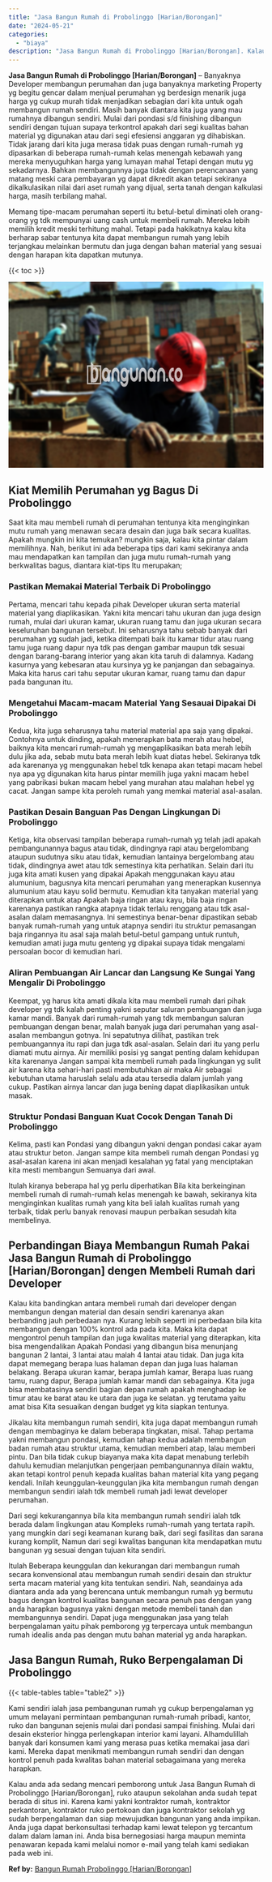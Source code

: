 ```yaml
---
title: "Jasa Bangun Rumah di Probolinggo [Harian/Borongan]"
date: "2024-05-21"
categories: 
  - "biaya"
description: "Jasa Bangun Rumah di Probolinggo [Harian/Borongan]. Kalau anda ada sedang mencari pemborong untuk Jasa Bangun Rumah di Probolinggo [Harian/Borongan], ruko..."
---
```


**Jasa Bangun Rumah di Probolinggo \[Harian/Borongan\]** – Banyaknya Developer membangun perumahan dan juga banyaknya marketing Property yg begitu gencar dalam menjual perumahan yg berdesign menarik juga harga yg cukup murah tidak menjadikan sebagian dari kita untuk ogah membangun rumah sendiri. Masih banyak diantara kita juga yang mau rumahnya dibangun sendiri. Mulai dari pondasi s/d finishing dibangun sendiri dengan tujuan supaya terkontrol apakah dari segi kualitas bahan material yg digunakan atau dari segi efesiensi anggaran yg dihabiskan. Tidak jarang dari kita juga merasa tidak puas dengan rumah-rumah yg dipasarkan di beberapa rumah-rumah kelas menengah kebawah yang mereka menyuguhkan harga yang lumayan mahal Tetapi dengan mutu yg sekadarnya. Bahkan membangunnya juga tidak dengan perencanaan yang matang meski cara pembayaran yg dapat dikredit akan tetapi sekiranya dikalkulasikan nilai dari aset rumah yang dijual, serta tanah dengan kalkulasi harga, masih terbilang mahal.

Memang tipe-macam perumahan seperti itu betul-betul diminati oleh orang-orang yg tdk mempunyai uang cash untuk membeli rumah. Mereka lebih memilih kredit meski terhitung mahal. Tetapi pada hakikatnya kalau kita berharap sabar tentunya kita dapat membangun rumah yang lebih terjangkau melainkan bermutu dan juga dengan bahan material yang sesuai dengan harapan kita dapatkan mutunya.

{{< toc >}}

![Jasa Bangun Rumah di Probolinggo [Harian/Borongan]](/images/borong-bangunan-10.png)

## Kiat Memilih Perumahan yg Bagus Di Probolinggo

Saat kita mau membeli rumah di perumahan tentunya kita menginginkan mutu rumah yang menawan secara desain dan juga baik secara kualitas. Apakah mungkin ini kita temukan? mungkin saja, kalau kita pintar dalam memilihnya. Nah, berikut ini ada beberapa tips dari kami sekiranya anda mau mendapatkan kan tampilan dan juga mutu rumah-rumah yang berkwalitas bagus, diantara kiat-tips Itu merupakan;

### Pastikan Memakai Material Terbaik Di Probolinggo

Pertama, mencari tahu kepada pihak Developer ukuran serta material material yang diaplikasikan. Yakni kita mencari tahu ukuran dan juga design rumah, mulai dari ukuran kamar, ukuran ruang tamu dan juga ukuran secara keseluruhan bangunan tersebut. Ini seharusnya tahu sebab banyak dari perumahan yg sudah jadi, ketika ditempati baik itu kamar tidur atau ruang tamu juga ruang dapur nya tdk pas dengan gambar maupun tdk sesuai dengan barang-barang interior yang akan kita taruh di dalamnya. Kadang kasurnya yang kebesaran atau kursinya yg ke panjangan dan sebagainya. Maka kita harus cari tahu seputar ukuran kamar, ruang tamu dan dapur pada bangunan itu.

### Mengetahui Macam-macam Material Yang Sesauai Dipakai Di Probolinggo

Kedua, kita juga seharusnya tahu material material apa saja yang dipakai. Contohnya untuk dinding, apakah menerapkan bata merah atau hebel, baiknya kita mencari rumah-rumah yg mengaplikasikan bata merah lebih dulu jika ada, sebab mutu bata merah lebih kuat diatas hebel. Sekiranya tdk ada karenanya yg menggunakan hebel tdk kenapa akan tetapi macam hebel nya apa yg digunakan kita harus pintar memilih juga yakni macam hebel yang pabrikasi bukan macam hebel yang murahan atau malahan hebel yg cacat. Jangan sampe kita peroleh rumah yang memkai material asal-asalan.

### Pastikan Desain Banguan Pas Dengan Lingkungan Di Probolinggo

Ketiga, kita observasi tampilan beberapa rumah-rumah yg telah jadi apakah pembangunannya bagus atau tidak, dindingnya rapi atau bergelombang ataupun sudutnya siku atau tidak, kemudian lantainya bergelombang atau tidak, dindingnya awet atau tdk semestinya kita perhatikan. Selain dari itu juga kita amati kusen yang dipakai Apakah menggunakan kayu atau alumunium, bagusnya kita mencari perumahan yang menerapkan kusennya alumunium atau kayu solid bermutu. Kemudian kita tanyakan material yang diterapkan untuk atap Apakah baja ringan atau kayu, bila baja ringan karenanya pastikan rangka atapnya tidak terlalu renggang atau tdk asal-asalan dalam memasangnya. Ini semestinya benar-benar dipastikan sebab banyak rumah-rumah yang untuk atapnya sendiri itu struktur pemasangan baja ringannya itu asal saja malah betul-betul gampang untuk runtuh, kemudian amati juga mutu genteng yg dipakai supaya tidak mengalami persoalan bocor di kemudian hari.

### Aliran Pembuangan Air Lancar dan Langsung Ke Sungai Yang Mengalir Di Probolinggo

Keempat, yg harus kita amati dikala kita mau membeli rumah dari pihak developer yg tdk kalah penting yakni seputar saluran pembuangan dan juga kamar mandi. Banyak dari rumah-rumah yang tdk membangun saluran pembuangan dengan benar, malah banyak juga dari perumahan yang asal-asalan membangun gotnya. Ini sepatutnya dilihat, pastikan trek pembuangannya itu rapi dan juga tdk asal-asalan. Selain dari itu yang perlu diamati mutu airnya. Air memiliki posisi yg sangat penting dalam kehidupan kita karenanya Jangan sampai kita membeli rumah pada lingkungan yg sulit air karena kita sehari-hari pasti membutuhkan air maka Air sebagai kebutuhan utama haruslah selalu ada atau tersedia dalam jumlah yang cukup. Pastikan airnya lancar dan juga bening dapat diaplikasikan untuk masak.

### Struktur Pondasi Banguan Kuat Cocok Dengan Tanah Di Probolinggo

Kelima, pasti kan Pondasi yang dibangun yakni dengan pondasi cakar ayam atau struktur beton. Jangan sampe kita membeli rumah dengan Pondasi yg asal-asalan karena ini akan menjadi kesalahan yg fatal yang menciptakan kita mesti membangun Semuanya dari awal.

Itulah kiranya beberapa hal yg perlu diperhatikan Bila kita berkeinginan membeli rumah di rumah-rumah kelas menengah ke bawah, sekiranya kita menginginkan kualitas rumah yang kita beli ialah kualitas rumah yang terbaik, tidak perlu banyak renovasi maupun perbaikan sesudah kita membelinya.

## Perbandingan Biaya Membangun Rumah Pakai Jasa Bangun Rumah di Probolinggo \[Harian/Borongan\] dengen Membeli Rumah dari Developer

Kalau kita bandingkan antara membeli rumah dari developer dengan membangun dengan material dan desain sendiri karenanya akan berbanding jauh perbedaan nya. Kurang lebih seperti ini perbedaan bila kita membangun dengan 100% kontrol ada pada kita. Maka kita dapat mengontrol penuh tampilan dan juga kwalitas material yang diterapkan, kita bisa mengendalikan Apakah Pondasi yang dibangun bisa menunjang bangunan 2 lantai, 3 lantai atau malah 4 lantai atau tidak. Dan juga kita dapat memegang berapa luas halaman depan dan juga luas halaman belakang. Berapa ukuran kamar, berapa jumlah kamar, Berapa luas ruang tamu, ruang dapur, Berapa jumlah kamar mandi dan sebagainya. Kita juga bisa membatasinya sendiri bagian depan rumah apakah menghadap ke timur atau ke barat atau ke utara dan juga ke selatan. yg terutama yaitu amat bisa Kita sesuaikan dengan budget yg kita siapkan tentunya.

Jikalau kita membangun rumah sendiri, kita juga dapat membangun rumah dengan membaginya ke dalam beberapa tingkatan, misal. Tahap pertama yakni membangun pondasi, kemudian tahap kedua adalah membangun badan rumah atau struktur utama, kemudian memberi atap, lalau memberi pintu. Dan bila tidak cukup biayanya maka kita dapat menabung terlebih dahulu kemudian melanjutkan pengerjaan pembangunannya dilain waktu, akan tetapi kontrol penuh kepada kualitas bahan material kita yang pegang kendali. Inilah keunggulan-keunggulan jika kita membangun rumah dengan membangun sendiri ialah tdk membeli rumah jadi lewat developer perumahan.

Dari segi kekurangannya bila kita membangun rumah sendiri ialah tdk berada dalam lingkungan atau Kompleks rumah-rumah yang tertata rapih. yang mungkin dari segi keamanan kurang baik, dari segi fasilitas dan sarana kurang komplit, Namun dari segi kwalitas bangunan kita mendapatkan mutu bangunan yg sesuai dengan tujuan kita sendiri.

Itulah Beberapa keunggulan dan kekurangan dari membangun rumah secara konvensional atau membangun rumah sendiri desain dan struktur serta macam material yang kita tentukan sendiri. Nah, seandainya ada diantara anda ada yang berencana untuk membangun rumah yg bermutu bagus dengan kontrol kualitas bangunan secara penuh pas dengan yang anda harapkan bagusnya yakni dengan metode membeli tanah dan membangunnya sendiri. Dapat juga menggunakan jasa yang telah berpengalaman yaitu pihak pemborong yg terpercaya untuk membangun rumah idealis anda pas dengan mutu bahan material yg anda harapkan.

## Jasa Bangun Rumah, Ruko Berpengalaman Di Probolinggo

{{< table-tables table="table2" >}}

Kami sendiri ialah jasa pembangunan rumah yg cukup berpengalaman yg umum melayani permintaan pembangunan rumah-rumah pribadi, kantor, ruko dan bangunan sejenis mulai dari pondasi sampai finishing. Mulai dari desain eksterior hingga perlengkapan interior kami layani. Alhamdulillah banyak dari konsumen kami yang merasa puas ketika memakai jasa dari kami. Mereka dapat menikmati membangun rumah sendiri dan dengan kontrol penuh pada kwalitas bahan material sebagaimana yang mereka harapkan.

Kalau anda ada sedang mencari pemborong untuk Jasa Bangun Rumah di Probolinggo \[Harian/Borongan\], ruko ataupun sekolahan anda sudah tepat berada di situs ini. Karena kami yakni kontraktor rumah, kontraktor perkantoran, kontraktor ruko pertokoan dan juga kontraktor sekolah yg sudah berpengalaman dan siap mewujudkan bangunan yang anda impikan. Anda juga dapat berkonsultasi terhadap kami lewat telepon yg tercantum dalam dalam laman ini. Anda bisa bernegosiasi harga maupun meminta penawaran kepada kami melalui nomor e-mail yang telah kami sediakan pada web ini.

**Ref by:** [Bangun Rumah Probolinggo [Harian/Borongan]](https://id.wikipedia.org/wiki/Bangun)
